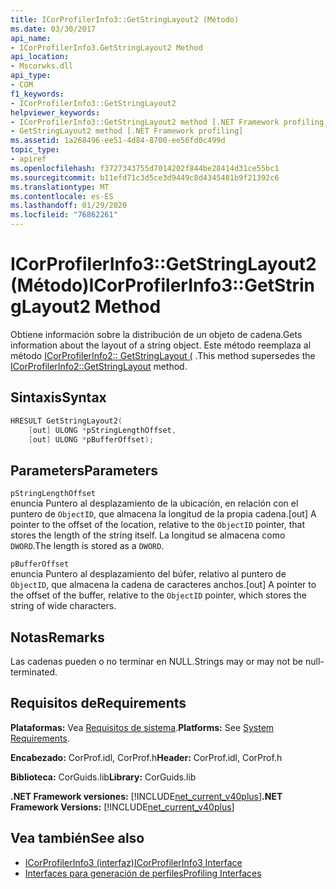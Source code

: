 ```yaml
---
title: ICorProfilerInfo3::GetStringLayout2 (Método)
ms.date: 03/30/2017
api_name:
- ICorProfilerInfo3.GetStringLayout2 Method
api_location:
- Mscorwks.dll
api_type:
- COM
f1_keywords:
- ICorProfilerInfo3::GetStringLayout2
helpviewer_keywords:
- ICorProfilerInfo3::GetStringLayout2 method [.NET Framework profiling]
- GetStringLayout2 method [.NET Framework profiling]
ms.assetid: 1a268496-ee51-4d84-8700-ee56fd0c499d
topic_type:
- apiref
ms.openlocfilehash: f3727343755d7014202f844be28414d31ce55bc1
ms.sourcegitcommit: b11efd71c3d5ce3d9449c8d4345481b9f21392c6
ms.translationtype: MT
ms.contentlocale: es-ES
ms.lasthandoff: 01/29/2020
ms.locfileid: "76862261"
---
```

# <a name="icorprofilerinfo3getstringlayout2-method"></a><span data-ttu-id="66d6c-102">ICorProfilerInfo3::GetStringLayout2 (Método)</span><span class="sxs-lookup"><span data-stu-id="66d6c-102">ICorProfilerInfo3::GetStringLayout2 Method</span></span>
<span data-ttu-id="66d6c-103">Obtiene información sobre la distribución de un objeto de cadena.</span><span class="sxs-lookup"><span data-stu-id="66d6c-103">Gets information about the layout of a string object.</span></span> <span data-ttu-id="66d6c-104">Este método reemplaza al método [ICorProfilerInfo2:: GetStringLayout (](icorprofilerinfo2-getstringlayout-method.md) .</span><span class="sxs-lookup"><span data-stu-id="66d6c-104">This method supersedes the [ICorProfilerInfo2::GetStringLayout](icorprofilerinfo2-getstringlayout-method.md) method.</span></span>  
  
## <a name="syntax"></a><span data-ttu-id="66d6c-105">Sintaxis</span><span class="sxs-lookup"><span data-stu-id="66d6c-105">Syntax</span></span>  
  
```cpp  
HRESULT GetStringLayout2(  
    [out] ULONG *pStringLengthOffset,  
    [out] ULONG *pBufferOffset);  
```  
  
## <a name="parameters"></a><span data-ttu-id="66d6c-106">Parameters</span><span class="sxs-lookup"><span data-stu-id="66d6c-106">Parameters</span></span>  
 `pStringLengthOffset`  
 <span data-ttu-id="66d6c-107">enuncia Puntero al desplazamiento de la ubicación, en relación con el puntero de `ObjectID`, que almacena la longitud de la propia cadena.</span><span class="sxs-lookup"><span data-stu-id="66d6c-107">[out] A pointer to the offset of the location, relative to the `ObjectID` pointer, that stores the length of the string itself.</span></span> <span data-ttu-id="66d6c-108">La longitud se almacena como `DWORD`.</span><span class="sxs-lookup"><span data-stu-id="66d6c-108">The length is stored as a `DWORD`.</span></span>  
  
 `pBufferOffset`  
 <span data-ttu-id="66d6c-109">enuncia Puntero al desplazamiento del búfer, relativo al puntero de `ObjectID`, que almacena la cadena de caracteres anchos.</span><span class="sxs-lookup"><span data-stu-id="66d6c-109">[out] A pointer to the offset of the buffer, relative to the `ObjectID` pointer, which stores the string of wide characters.</span></span>  
  
## <a name="remarks"></a><span data-ttu-id="66d6c-110">Notas</span><span class="sxs-lookup"><span data-stu-id="66d6c-110">Remarks</span></span>  
 <span data-ttu-id="66d6c-111">Las cadenas pueden o no terminar en NULL.</span><span class="sxs-lookup"><span data-stu-id="66d6c-111">Strings may or may not be null-terminated.</span></span>  
  
## <a name="requirements"></a><span data-ttu-id="66d6c-112">Requisitos de</span><span class="sxs-lookup"><span data-stu-id="66d6c-112">Requirements</span></span>  
 <span data-ttu-id="66d6c-113">**Plataformas:** Vea [Requisitos de sistema](../../../../docs/framework/get-started/system-requirements.md).</span><span class="sxs-lookup"><span data-stu-id="66d6c-113">**Platforms:** See [System Requirements](../../../../docs/framework/get-started/system-requirements.md).</span></span>  
  
 <span data-ttu-id="66d6c-114">**Encabezado:** CorProf.idl, CorProf.h</span><span class="sxs-lookup"><span data-stu-id="66d6c-114">**Header:** CorProf.idl, CorProf.h</span></span>  
  
 <span data-ttu-id="66d6c-115">**Biblioteca:** CorGuids.lib</span><span class="sxs-lookup"><span data-stu-id="66d6c-115">**Library:** CorGuids.lib</span></span>  
  
 <span data-ttu-id="66d6c-116">**.NET Framework versiones:** [!INCLUDE[net_current_v40plus](../../../../includes/net-current-v40plus-md.md)]</span><span class="sxs-lookup"><span data-stu-id="66d6c-116">**.NET Framework Versions:** [!INCLUDE[net_current_v40plus](../../../../includes/net-current-v40plus-md.md)]</span></span>  
  
## <a name="see-also"></a><span data-ttu-id="66d6c-117">Vea también</span><span class="sxs-lookup"><span data-stu-id="66d6c-117">See also</span></span>

- [<span data-ttu-id="66d6c-118">ICorProfilerInfo3 (interfaz)</span><span class="sxs-lookup"><span data-stu-id="66d6c-118">ICorProfilerInfo3 Interface</span></span>](icorprofilerinfo3-interface.md)
- [<span data-ttu-id="66d6c-119">Interfaces para generación de perfiles</span><span class="sxs-lookup"><span data-stu-id="66d6c-119">Profiling Interfaces</span></span>](profiling-interfaces.md)
